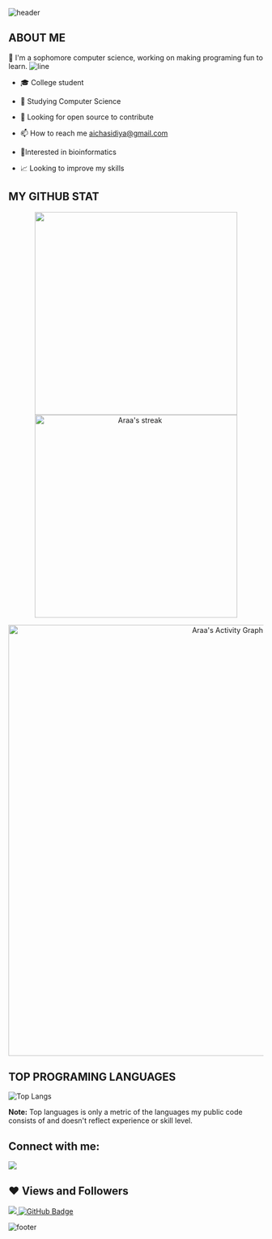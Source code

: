 ![header](https://capsule-render.vercel.app/api?type=wave&color=gradient&height=300&section=header&text=Hi%20there%20👋%20I'm%20Araa&fontSize=70)

## ABOUT ME

:raising_hand: I'm a sophomore computer science, working on making programing fun to learn.
![line](https://capsule-render.vercel.app/api?type=rect&color=gradient&height=1)
- 🎓 College student

- 🌱 Studying Computer Science
 
- 🤔 Looking for open source to contribute

- 📫 How to reach me aichasidiya@gmail.com

- 🧪Interested in bioinformatics

- 📈 Looking to improve my skills


## MY GITHUB STAT
<p align="center">
<img src="https://github-readme-stats.vercel.app/api?username=MsAraa19&&show_icons=true&count_private=true&theme=dracula" width=400/> <img alt="Araa's streak" src="https://github-readme-streak-stats.herokuapp.com/?user=MsAraa19&theme=dracula" width=400/>

</p>

<p align="center">
<a href="https://github.com/MsAraa19/github-readme-activity-graph"><img alt="Araa's Activity Graph" src="https://activity-graph.herokuapp.com/graph?username=MsAraa19&theme=dracula" width=850/></a>
</p>


## TOP PROGRAMING LANGUAGES

![Top Langs](https://github-readme-stats.vercel.app/api/top-langs/?username=AichaSidiya&theme=dracula)

<b>Note:</b> Top languages is only a metric of the languages my public code consists of and doesn't reflect experience or skill level.


## Connect with me:

<a href = "https://www.linkedin.com/in/aicha-sidiya-122009221/"><img src="https://img.icons8.com/fluent/48/000000/linkedin.png"/></a>


## ❤ Views and Followers
<a href="https://github.com/Meghna-DAS/github-profile-views-counter">
    <img src="https://komarev.com/ghpvc/?username=AichaSidiya">
</a>
<a href="https://github.com/AichaSidiya?tab=followers"><img src="https://img.shields.io/github/followers/AichaSidiya?label=Followers&style=social" alt="GitHub Badge"></a>

![footer](https://capsule-render.vercel.app/api?type=wave&color=gradient&height=150&section=footer)

